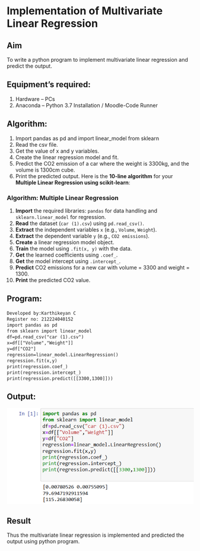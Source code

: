 # Implementation of Multivariate Linear Regression
## Aim
To write a python program to implement multivariate linear regression and predict the output.
## Equipment’s required:
1.	Hardware – PCs
2.	Anaconda – Python 3.7 Installation / Moodle-Code Runner
## Algorithm:
1. Import pandas as pd and import linear_model from sklearn
2. Read the csv file.
3. Get the value of x and y variables.
4. Create the linear regression model and fit.
5. Predict the CO2 emission of a car where the weight is 3300kg, and the volume is 1300cm cube.
6. Print the predicted output.
Here is the **10-line algorithm** for your **Multiple Linear Regression using scikit-learn**:

### **Algorithm: Multiple Linear Regression**

1. **Import** the required libraries: `pandas` for data handling and `sklearn.linear_model` for regression.
2. **Read** the dataset (`car (1).csv`) using `pd.read_csv()`.
3. **Extract** the independent variables `x` (e.g., `Volume`, `Weight`).
4. **Extract** the dependent variable `y` (e.g., `CO2 emissions`).
5. **Create** a linear regression model object.
6. **Train** the model using `.fit(x, y)` with the data.
7. **Get** the learned coefficients using `.coef_`.
8. **Get** the model intercept using `.intercept_`.
9. **Predict** CO2 emissions for a new car with volume = 3300 and weight = 1300.
10. **Print** the predicted CO2 value.


## Program:
```
Developed by:Karthikeyan C
Register no: 212224040152
import pandas as pd
from sklearn import linear_model
df=pd.read_csv("car (1).csv")
x=df[["Volume","Weight"]]
y=df["CO2"]
regression=linear_model.LinearRegression()
regression.fit(x,y)
print(regression.coef_)
print(regression.intercept_)
print(regression.predict([[3300,1300]]))
```
## Output:
![alt text](<Screenshot 2025-05-22 143617.png>)
## Result
Thus the multivariate linear regression is implemented and predicted the output using python program.
